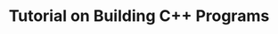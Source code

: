 --- 
page-type: blog-post 
title: Tutorial on Building C++ Programs
class: convex-opt
link: https://github.com/BolunDai0216/BuildingCPP
text: A short tutorial on how to build C++ Programs.
--- 